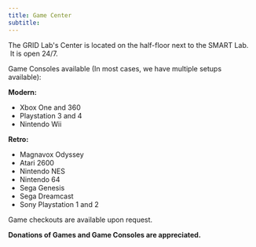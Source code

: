 ```yaml
---
title: Game Center
subtitle:
---
```



The GRID Lab's Center is located on the half-floor next to the SMART Lab. &nbsp;It is open 24/7.

Game Consoles available (In most cases, we have multiple setups available):

**Modern:**

* Xbox One and 360
* Playstation 3 and 4
* Nintendo Wii


**Retro:**

* Magnavox Odyssey
* Atari 2600
* Nintendo NES
* Nintendo 64
* Sega Genesis
* Sega Dreamcast
* Sony Playstation 1 and 2


Game checkouts are available upon request.

**Donations of Games and Game Consoles are appreciated. &nbsp;**